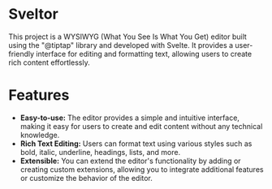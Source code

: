 # Sveltor
This project is a WYSIWYG (What You See Is What You Get) editor built using the "@tiptap" library and developed with Svelte. It provides a user-friendly interface for editing and formatting text, allowing users to create rich content effortlessly.
# Features
- **Easy-to-use:** The editor provides a simple and intuitive interface, making it easy for users to create and edit content without any technical knowledge.
- **Rich Text Editing:** Users can format text using various styles such as bold, italic, underline, headings, lists, and more.
- **Extensible:** You can extend the editor's functionality by adding or creating custom extensions, allowing you to integrate additional features or customize the behavior of the editor.
